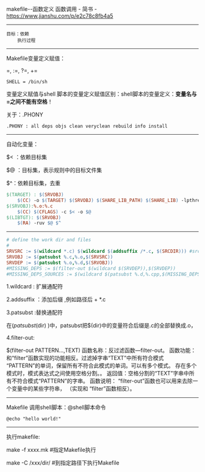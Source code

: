 makefile--函数定义 函数调用 - 简书 - https://www.jianshu.com/p/e2c78c8fb4a5

---

```
目标：依赖
	执行过程
```



---

Makefile变量定义赋值：

=, :=, ?=, += 

```
SHELL = /bin/sh
```

变量定义赋值与shell 脚本的变量定义赋值区别：shell脚本的变量定义：**变量名与=之间不能有空格**！

关于：.PHONY

```
.PHONY : all deps objs clean veryclean rebuild info install
```



---

自动化变量：

$< ：依赖目标集

$@ ：目标集，表示规则中的目标文件集

$^：依赖目标集，去重

```makefile
$(TARGET) : $(SRVOBJ)
	$(CC) -o $(TARGET) $(SRVOBJ) $(SHARE_LIB_PATH) $(SHARE_LIB) -lpthread -ldl -lm $(LIBS)
$(SRVOBJ):%.o:%.c
	$(CC) $(CFLAGS) -c $< -o $@ 
$(LIBTGT): $(SRVOBJ)
	$(RA) -ruv $@ $^
```



---

```makefile
# define the work dir and files
#
SRVSRC := $(wildcard *.c) $(wildcard $(addsuffix /*.c, $(SRCDIR))) #src/*.c
SRVOBJ := $(patsubst %.c,%.o,$(SRVSRC))
SRVDEP := $(patsubst %.o,%.d,$(SRVOBJ))
#MISSING_DEPS := $(filter-out $(wildcard $(SRVDEP)),$(SRVDEP))
#MISSING_DEPS_SOURCES := $(wildcard $(patsubst %.d,%.cpp,$(MISSING_DEPS)))
```

1.wildcard : 扩展通配符

2.addsuffix ：添加后缀 ,例如路径后 + *.c

3.patsubst   :替换通配符

在$(patsubst %.c,%.o,$(dir) )中，patsubst把$(dir)中的变量符合后缀是.c的全部替换成.o，

4.filter-out:

$(filter-out PATTERN...,TEXT) 
函数名称：反过滤函数—filter-out。 
函数功能：和“filter”函数实现的功能相反。过滤掉字串“TEXT”中所有符合模式
“PATTERN”的单词，保留所有不符合此模式的单词。可以有多个模式。
存在多个模式时，模式表达式之间使用空格分割。。 
返回值：空格分割的“TEXT”字串中所有不符合模式“PATTERN”的字串。 
函数说明： “filter-out”函数也可以用来去除一个变量中的某些字符串， （实现和
“filter”函数相反）。

---

Makefile 调用shell脚本：@shell脚本命令

```
@echo "hello world!"
```

---

执行makefile:

make -f xxxx.mk   #指定Makefile执行

make -C  /xxx/dir/  #到指定路径下执行Makefile